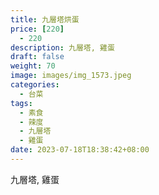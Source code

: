 ```yaml
---
title: 九層塔烘蛋
price: [220] 
  - 220
description: 九層塔, 雞蛋
draft: false
weight: 70 
image: images/img_1573.jpeg
categories:
  - 台菜
tags:
  - 素食
  - 辣度
  - 九層塔
  - 雞蛋
date: 2023-07-18T18:38:42+08:00
---
```

九層塔, 雞蛋